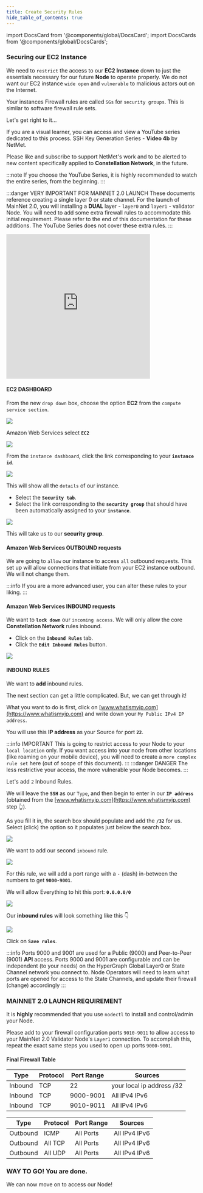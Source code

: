 ```yaml
---
title: Create Security Rules
hide_table_of_contents: true
---
```


import DocsCard from '@components/global/DocsCard';
import DocsCards from '@components/global/DocsCards';

<head>
  <title>Amazon Web Services (AWS)</title>
  <meta
    name="description"
    content="Apply our Security Group(s) to our EC2 Instance"
  />
  <style>{`
    :root {
      --doc-item-container-width: 60rem;
    }
  `}
  </style>
</head>

### Securing our EC2 Instance

We need to `restrict` the access to our **EC2 Instance** down to just the essentials necessary for our future **Node** to operate properly. We do not want our EC2 instance `wide open` and `vulnerable` to malicious actors out on the Internet.

Your instances Firewall rules are called `SGs` for `security groups`.  This is similar to software firewall rule sets.

Let's get right to it...

If you are a visual learner, you can access and view a YouTube series dedicated to this process.  SSH Key Generation Series - **Video 4b** by NetMet.

Please like and subscribe to support NetMet's work and to be alerted to new content specifically applied to **Constellation Network**, in the future.

:::note
If you choose the YouTube Series, it is highly recommended to watch the entire series, from the beginning.
:::

:::danger VERY IMPORTANT FOR MAINNET 2.0 LAUNCH
These documents reference creating a single layer 0 or state channel.  For the launch of MainNet 2.0, you will installing a **DUAL** layer - `layer0` and `layer1` - validator Node.  You will need to add some extra firewall rules to accommodate this initial requirement.   Please refer to the end of this documentation for these additions.  The YouTube Series does not cover these extra rules.
:::

<iframe width="75%" height="380" src="https://www.youtube.com/embed/0plYuXJwfOU" title="YouTube video player" frameborder="0" allow="accelerometer; autoplay; clipboard-write; encrypted-media; gyroscope; picture-in-picture" allowfullscreen></iframe>


#### EC2 DASHBOARD

From the new `drop down` box, choose the option **EC2** from the `compute service section`.

![](/img/validator_nodes/node-aws-sg1.png)

Amazon Web Services select **`EC2`**

![](/img/validator_nodes/node-aws-sg2.png)

From the `instance dashboard`, click the link corresponding to your **`instance id`**.

![](/img/validator_nodes/node-aws-sg3.png)

This will show all the `details` of our instance.

  - Select the **`Security tab`**.
  - Select the link corresponding to the **`security group`** that should have been automatically assigned to your **`instance`**.

![](/img/validator_nodes/node-aws-sg4.png)

This will take us to our **security group**.

#### Amazon Web Services OUTBOUND requests

We are going to `allow` our instance to access `all` outbound requests. This set up will allow connections that initiate from your EC2 instance outbound. We will not change them. 

:::info
If you are a more advanced user, you can alter these rules to your liking.
:::

#### Amazon Web Services INBOUND requests

We want to **`lock down`** our `incoming access`. We will only allow the core **Constellation Network** rules inbound.

- Click on the **`Inbound Rules`** tab.
- Click the **`Edit Inbound Rules`** button.

![](/img/validator_nodes/node-aws-sg5.png)

#### INBOUND RULES
We want to **add** inbound rules.

The next section can get a little complicated. But, we can get through it! 

What you want to do is first, click on [www.whatismyip.com](https://www.whatismyip.com) and write down your `My Public IPv4 IP address`.

You will use this **IP address** as your Source for port **`22`**.

:::info IMPORTANT 
This is going to restrict access to your Node to your `local location` only.  If you want access into your node from other locations (like roaming on your mobile device), you will need to create a `more complex rule set` here (out of scope of this document). 
:::
:::danger DANGER
The less restrictive your access, the more vulnerable your Node becomes.
:::

Let's add `2` Inbound Rules.

We will leave the **`SSH`** as our `Type`, and then begin to enter in our **`IP address`** (obtained from the [www.whatismyip.com](https://www.whatismyip.com) step 👆).

As you fill it in, the search box should populate and add the **`/32`** for us. Select (click) the option so it populates just below the search box.

![](/img/validator_nodes/node-aws-sg6.png)

We want to add our second `inbound` rule.

![](/img/validator_nodes/node-aws-sg7.png)

For this rule, we will add a port range with a `-` (dash) in-between the numbers to get **`9000-9001`**.

We will allow Everything to hit this port: **`0.0.0.0/0`**

![](/img/validator_nodes/node-aws-sg8.png)

Our **inbound rules** will look something like this 👇

![](/img/validator_nodes/node-aws-sg9.png)

Click on **`Save rules`**.

:::info
Ports 9000 and 9001 are used for a Public (9000) and Peer-to-Peer (9001) **API** access.   Ports 9000 and 9001 are configurable and can be independent (to your needs) on the HyperGraph Global Layer0 or State Channel network you connect to.  Node Operators will need to learn what ports are opened for access to the State Channels, and update their firewall (change) accordingly
:::

### MAINNET 2.0 LAUNCH REQUIREMENT
It is **highly** recommended that you use `nodectl` to install and control/admin your Node.

Please add to your firewall configuration ports `9010-9011` to allow access to your MainNet 2.0 Validator Node's `Layer1` connection.  To accomplish this, repeat the exact same steps you used to open up ports `9000-9001`.

#### Final Firewall Table 

| Type	| Protocol	| Port Range	| Sources |
| ----  | -----| ----- | ---- |
| Inbound	| TCP	| 22	| your local ip address /32 |
| Inbound	| TCP	| 9000-9001	| All IPv4 IPv6
| Inbound	| TCP	| 9010-9011	| All IPv4 IPv6

| Type	| Protocol	| Port Range	| Sources |
| ----  | -----| ----- | ---- |
| Outbound	| ICMP	| All Ports	| All IPv4 IPv6 |
| Outbound	| All TCP	| All Ports |	All IPv4 IPv6 |
| Outbound	| All UDP	| All Ports	| All IPv4 IPv6 |


### WAY TO GO! You are done.
We can now move on to access our Node!